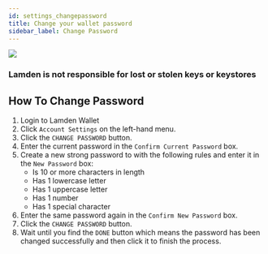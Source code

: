 ```yaml
---
id: settings_changepassword
title: Change your wallet password
sidebar_label: Change Password
---
```


![](/img/wallet/gif/setting_changepassword.gif)

### **Lamden is not responsible for lost or stolen keys or keystores**

## How To Change Password
1. Login to Lamden Wallet
2. Click `Account Settings` on the left-hand menu.
3. Click the `CHANGE PASSWORD` button.
4. Enter the current password in the `Confirm Current Password` box.
5. Create a new strong password to with the following rules and enter it in the `New Password` box:
    - Is 10 or more characters in length
    - Has 1 lowercase letter
    - Has 1 uppercase letter
    - Has 1 number
    - Has 1 special character
6. Enter the same password again in the `Confirm New Password` box.
7. Click the `CHANGE PASSWORD` button.
8. Wait until you find the `DONE` button which means the password has been changed successfully and then click it to finish the process.